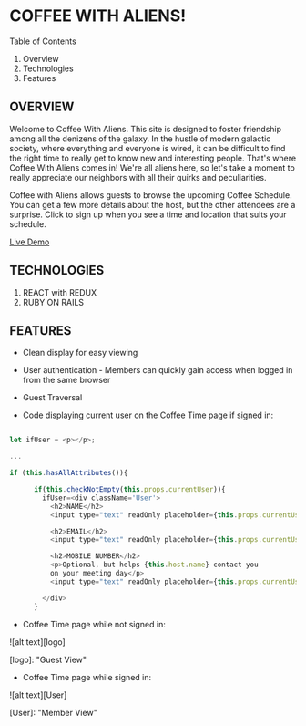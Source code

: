 # COFFEE WITH ALIENS!


Table of Contents

1.   Overview
2.   Technologies 
3.   Features


## OVERVIEW

 Welcome to Coffee With Aliens.  This site is designed to foster friendship among all the denizens of the galaxy. In the hustle of modern galactic society, where everything and everyone is wired, it can be difficult to find the right time to really get to know new and interesting people.  That's where Coffee With Aliens comes in!
We're all aliens here, so let's take a moment to really appreciate our neighbors with all their quirks and 
peculiarities.

Coffee with Aliens allows guests to browse the upcoming Coffee Schedule.  You can get a few more details about the host, but the other attendees are a surprise. Click to sign up when you see a time and location that suits your schedule.

[Live Demo](https://coffee-with-aliens.herokuapp.com/#/)

## TECHNOLOGIES

1. REACT with REDUX
2. RUBY ON RAILS


## FEATURES

* Clean display for easy viewing
* User authentication - Members can quickly gain access when logged in from the same browser
* Guest Traversal 


* Code displaying current user on the Coffee Time page if signed in:


```javascript

let ifUser = <p></p>;

...

if (this.hasAllAttributes()){

      if(this.checkNotEmpty(this.props.currentUser)){
        ifUser=<div className='User'>
          <h2>NAME</h2>
          <input type="text" readOnly placeholder={this.props.currentUser.nickname}/> 

          <h2>EMAIL</h2>
          <input type="text" readOnly placeholder={this.props.currentUser.email}/> 

          <h2>MOBILE NUMBER</h2>
          <p>Optional, but helps {this.host.name} contact you
          on your meeting day</p>
          <input type="text" readOnly placeholder={this.props.currentUser.phone_number}/> 

        </div>
      }

```

* Coffee Time page while not signed in:

![alt text][logo]

[logo]: "Guest View"


* Coffee Time page while signed in: 


![alt text][User]

[User]:  "Member View"
